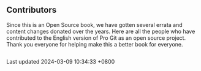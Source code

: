 ## Contributors

Since this is an Open Source book, we have gotten several errata and
content changes donated over the years. Here are all the people who have
contributed to the English version of Pro Git as an open source project.
Thank you everyone for helping make this a better book for everyone.

```shell
```

Last updated 2024-03-09 10:34:33 +0800
